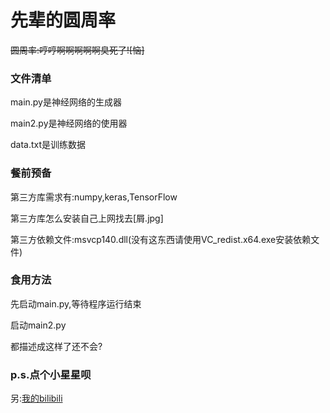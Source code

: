 <h1>先辈的圆周率</h1>
<p><del>圆周率:哼哼啊啊啊啊啊臭死了![恼]</del></p>
<h3>文件清单</h3>
<p>main.py是神经网络的生成器</p>
<p>main2.py是神经网络的使用器</p>
<p>data.txt是训练数据</p>
<h3>餐前预备</h3>
<p>第三方库需求有:numpy,keras,TensorFlow</p>
<p>第三方库怎么安装自己上网找去[屑.jpg]</p>
<p>第三方依赖文件:msvcp140.dll(没有这东西请使用VC_redist.x64.exe安装依赖文件)</p>
<h3>食用方法</h3>
<p>先启动main.py,等待程序运行结束</p>
<p>启动main2.py</p>
<p>都描述成这样了还不会?</p>
<h3>p.s.点个小星星呗</h3>
<p>另:<a href="https://space.bilibili.com/405079514">我的bilibili</a></p>
